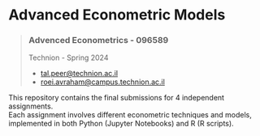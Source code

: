 # **Advanced Econometric Models**

> ###  Advenced Econometrics - 096589
> Technion - Spring 2024
> - tal.peer@technion.ac.il
> - roei.avraham@campus.technion.ac.il

This repository contains the final submissions for 4 independent assignments.<br>
Each assignment involves different econometric techniques and models, implemented in both Python (Jupyter Notebooks) and R (R scripts).
